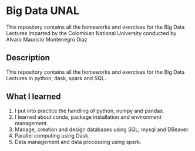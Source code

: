 # Big Data UNAL

This repository contains all the homeworks and exercises for the Big Data Lectures imparted by the Colombian National University conducted by Alvaro Mauricio Montenegro Diaz


## Description

This repository contains all the homeworks and exercises for the Big Data Lectures in python, dask, spark and SQL.

## What I learned

1. I put into practice the handling of python, numpy and pandas.
2. I learned about conda, package installation and environment management.
3. Manage, creation and design databases using SQL, mysql and DBeaver.
3. Parallel computing using Dask.
4. Data management and data processing using spark.
